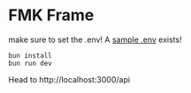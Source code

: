 # FMK Frame

make sure to set the .env! A [sample .env](.env.sample) exists!

```
bun install
bun run dev
```

Head to http://localhost:3000/api